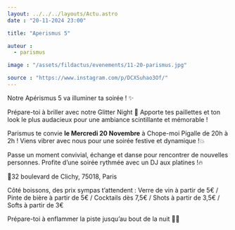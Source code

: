 ```yaml
---
layout: ../../../layouts/Actu.astro
date : "20-11-2024 23:00"

title: "Aperismus 5"

auteur :
  - parismus

image : "/assets/fildactus/evenements/11-20-parismus.jpg"

source : "https://www.instagram.com/p/DCXSuhao3Of/"
---
```


Notre Apérismus 5 va illuminer ta soirée ! ✨

Prépare-toi à briller avec notre Glitter Night 🌟 Apporte tes paillettes et ton look le plus audacieux pour une ambiance scintillante et mémorable !

Parismus te convie __le Mercredi 20 Novembre__ à Chope-moi Pigalle de 20h à 2h ! Viens vibrer avec nous pour une soirée festive et dynamique !💥

Passe un moment convivial, échange et danse pour rencontrer de nouvelles personnes. Profite d’une soirée rythmée avec un DJ aux platines !🔥

📍32 boulevard de Clichy, 75018, Paris

Côté boissons, des prix sympas t’attendent : Verre de vin à partir de 5€ / Pinte de bière à partir de 5€ / Cocktails dès 7,5€ / Shots à partir de 3,5€ / Softs à partir de 3€

Prépare-toi à enflammer la piste jusqu’au bout de la nuit 💃🕺
